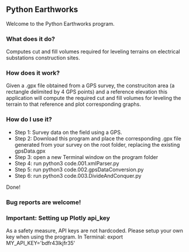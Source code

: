 ## Python Earthworks

Welcome to the Python Earthworks program.

### What does it do?
Computes cut and fill volumes required for leveling terrains on electrical substations construction sites.

### How does it work?
Given a .gpx file obtained from a GPS survey, the construciton area (a rectangle delimited by 4 GPS points) and a reference elevation this application will compute the required cut and fill volumes for leveling the terrain to that reference and plot corresponding graphs.

### How do I use it?
- Step 1: Survey data on the field using a GPS.
- Step 2: Download this program and place the corresponding .gpx file generated from your survey on the root folder, replacing the existing gpsData.gpx
- Step 3: open a new Terminal window on the program folder
- Step 4: run python3 code.001.xmlParser.py
- Step 5: run python3 code.002.gpsDataConversion.py
- Step 6: run python3 code.003.DivideAndConquer.py

Done!

### Bug reports are welcome!

### Important: Setting up Plotly api_key
As a safety measure, API keys are not hardcoded. Please setup your own key when using the program.
In Terminal:
export MY_API_KEY='bdfr43lkjfr35'
